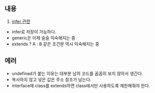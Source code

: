 ## 내용

1. [infer 관련](https://zelord.tistory.com/90)

- infer로 저장이 가능하다.
- generic은 이제 슬슬 익숙해지는 중
- extends ? A : B 같은 조건문 역시 익숙해지는 중

## 에러

- undefined가 붙는 이유는 대부분 남의 코드를 꼼꼼히 보지 않아서 생긴다.
- 복사하지 않고 넣은 값은 주소 참조가 남는다.
- interface에 class를 extends하면 class에서만 사용하도록 제한해줘야 한다.
